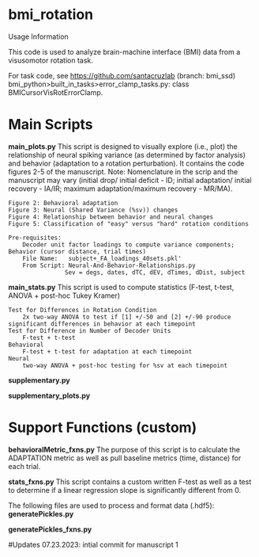 # bmi_rotation


Usage Information

This code is used to analyze brain-machine interface (BMI) data from a visusomotor rotation task.  

For task code, see https://github.com/santacruzlab  (branch: bmi_ssd) bmi_python>built_in_tasks>error_clamp_tasks.py: class BMICursorVisRotErrorClamp.


# Main Scripts
**main_plots.py**
	This script is designed to visually explore (i.e., plot) the relationship of neural spiking variance (as determined by factor analysis) and behavior (adaptation to a rotation perturbation).  It contains the code figures 2-5 of the manuscript. Note: Nomenclature in the scrip and the manuscript may vary (initial drop/ initial deficit - ID; initial adaptation/ initial recovery - IA/IR; maximum adaptation/maximum recovery - MR/MA).

	Figure 2: Behavioral adaptation
	Figure 3: Neural (Shared Variance (%sv)) changes
	Figure 4: Relationship between behavior and neural changes
	Figure 5: Classification of "easy" versus "hard" rotation conditions

	Pre-requisites:
		Decoder unit factor loadings to compute variance components; Behavior (cursor distance, trial times)
		File Name:   subject+_FA_loadings_40sets.pkl'
		From Script: Neural-And-Behavior-Relationships.py 
					Sev = degs, dates, dTC, dEV, dTimes, dDist, subject




**main_stats.py**
	This script is used to compute statistics (F-test, t-test, ANOVA + post-hoc Tukey Kramer)

	Test for Differences in Rotation Condition
		2x two-way ANOVA to test if [1] +/-50 and [2] +/-90 produce significant differences in behavior at each timepoint
	Test for Difference in Number of Decoder Units 
		F-test + t-test 
	Behavioral
		F-test + t-test for adaptation at each timepoint
	Neural
		two-way ANOVA + post-hoc testing for %sv at each timepoint

**supplementary.py**


**supplementary_plots.py**



# Support Functions (custom)

**behavioralMetric_fxns.py**
	The purpose of this script is to calculate the ADAPTATION metric as well as pull baseline metrics (time, distance) for each trial.


**stats_fxns.py**
	This script contains a custom written F-test as well as a test to determine if a linear regression slope is significantly different from 0.



The following files are used to process and format data (.hdf5): 
**generatePickles.py**

**generatePickles_fxns.py**





	



#Updates
07.23.2023: intial commit for manuscript 1